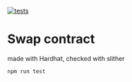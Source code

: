 [![tests](https://github.com/dismedia/swap/actions/workflows/manual.yml/badge.svg)](https://github.com/dismedia/swap/actions/workflows/manual.yml)
# Swap contract
made with Hardhat, 
checked with slither


```npm run test```
